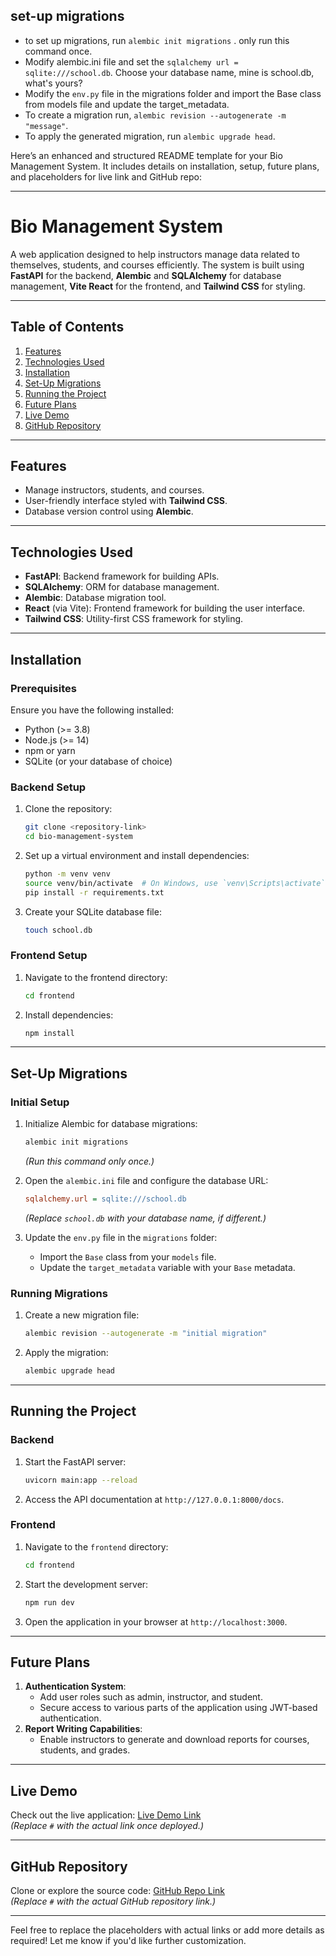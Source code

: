 ## set-up migrations

- to set up migrations, run `alembic init migrations` . only run this command once.
- Modify alembic.ini file and set the `sqlalchemy url = sqlite:///school.db`. Choose your database name, mine is school.db, what's yours?
- Modify the `env.py` file in the migrations folder and import the Base class from models file and update the target_metadata.
- To create a migration run, `alembic revision --autogenerate -m "message"`.
- To apply the generated migration, run `alembic upgrade head`.

Here’s an enhanced and structured README template for your Bio Management System. It includes details on installation, setup, future plans, and placeholders for live link and GitHub repo:

---

# Bio Management System

A web application designed to help instructors manage data related to themselves, students, and courses efficiently. The system is built using **FastAPI** for the backend, **Alembic** and **SQLAlchemy** for database management, **Vite React** for the frontend, and **Tailwind CSS** for styling.

---

## Table of Contents

1. [Features](#features)
2. [Technologies Used](#technologies-used)
3. [Installation](#installation)
4. [Set-Up Migrations](#set-up-migrations)
5. [Running the Project](#running-the-project)
6. [Future Plans](#future-plans)
7. [Live Demo](#live-demo)
8. [GitHub Repository](#github-repository)

---

## Features

- Manage instructors, students, and courses.
- User-friendly interface styled with **Tailwind CSS**.
- Database version control using **Alembic**.

---

## Technologies Used

- **FastAPI**: Backend framework for building APIs.
- **SQLAlchemy**: ORM for database management.
- **Alembic**: Database migration tool.
- **React** (via Vite): Frontend framework for building the user interface.
- **Tailwind CSS**: Utility-first CSS framework for styling.

---

## Installation

### Prerequisites

Ensure you have the following installed:

- Python (>= 3.8)
- Node.js (>= 14)
- npm or yarn
- SQLite (or your database of choice)

### Backend Setup

1. Clone the repository:

   ```bash
   git clone <repository-link>
   cd bio-management-system
   ```

2. Set up a virtual environment and install dependencies:

   ```bash
   python -m venv venv
   source venv/bin/activate  # On Windows, use `venv\Scripts\activate`
   pip install -r requirements.txt
   ```

3. Create your SQLite database file:
   ```bash
   touch school.db
   ```

### Frontend Setup

1. Navigate to the frontend directory:

   ```bash
   cd frontend
   ```

2. Install dependencies:
   ```bash
   npm install
   ```

---

## Set-Up Migrations

### Initial Setup

1. Initialize Alembic for database migrations:

   ```bash
   alembic init migrations
   ```

   _(Run this command only once.)_

2. Open the `alembic.ini` file and configure the database URL:

   ```ini
   sqlalchemy.url = sqlite:///school.db
   ```

   _(Replace `school.db` with your database name, if different.)_

3. Update the `env.py` file in the `migrations` folder:
   - Import the `Base` class from your `models` file.
   - Update the `target_metadata` variable with your `Base` metadata.

### Running Migrations

1. Create a new migration file:

   ```bash
   alembic revision --autogenerate -m "initial migration"
   ```

2. Apply the migration:
   ```bash
   alembic upgrade head
   ```

---

## Running the Project

### Backend

1. Start the FastAPI server:

   ```bash
   uvicorn main:app --reload
   ```

2. Access the API documentation at `http://127.0.0.1:8000/docs`.

### Frontend

1. Navigate to the `frontend` directory:

   ```bash
   cd frontend
   ```

2. Start the development server:

   ```bash
   npm run dev
   ```

3. Open the application in your browser at `http://localhost:3000`.

---

## Future Plans

1. **Authentication System**:
   - Add user roles such as admin, instructor, and student.
   - Secure access to various parts of the application using JWT-based authentication.
2. **Report Writing Capabilities**:
   - Enable instructors to generate and download reports for courses, students, and grades.

---

## Live Demo

Check out the live application: [Live Demo Link](#)  
_(Replace `#` with the actual link once deployed.)_

---

## GitHub Repository

Clone or explore the source code: [GitHub Repo Link](#)  
_(Replace `#` with the actual GitHub repository link.)_

---

Feel free to replace the placeholders with actual links or add more details as required! Let me know if you'd like further customization.
